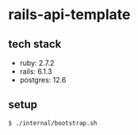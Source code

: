 # rails-api-template

## tech stack

- ruby: 2.7.2
- rails: 6.1.3
- postgres: 12.6

## setup

```
$ ./internal/bootstrap.sh
```
